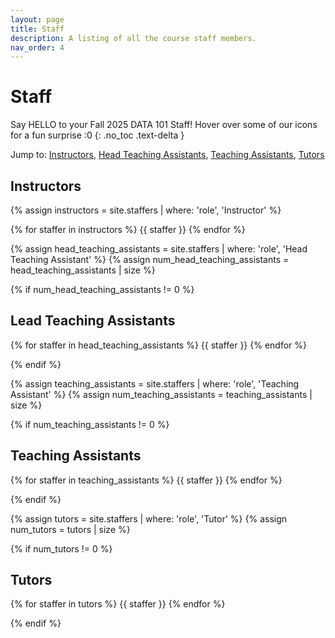 ```yaml
---
layout: page
title: Staff
description: A listing of all the course staff members.
nav_order: 4
---
```


# Staff
Say HELLO to your Fall 2025 DATA 101 Staff! Hover over some of our icons for a fun surprise :0
{: .no_toc .text-delta }

Jump to: [Instructors](#instructors), [Head Teaching Assistants](#head-teaching-assistants), [Teaching Assistants](#teaching-assistants), [Tutors](#tutors)

## Instructors

{% assign instructors = site.staffers | where: 'role', 'Instructor' %}

<div class="role flex">
{% for staffer in instructors %}
{{ staffer }}
{% endfor %}
</div>

{% assign head_teaching_assistants = site.staffers | where: 'role', 'Head Teaching Assistant' %}
{% assign num_head_teaching_assistants = head_teaching_assistants | size %}

{% if num_head_teaching_assistants != 0 %}

## Lead Teaching Assistants

<div class="role flex">
{% for staffer in head_teaching_assistants %}
{{ staffer }}
{% endfor %}
</div>

{% endif %}



{% assign teaching_assistants = site.staffers | where: 'role', 'Teaching Assistant' %}
{% assign num_teaching_assistants = teaching_assistants | size %}

{% if num_teaching_assistants != 0 %}

## Teaching Assistants

<div class="role flex">
{% for staffer in teaching_assistants %}
{{ staffer }}
{% endfor %}
</div>

{% endif %}

{% assign tutors = site.staffers | where: 'role', 'Tutor' %}
{% assign num_tutors = tutors | size %}

{% if num_tutors != 0 %}

## Tutors

<div class="role flex">
{% for staffer in tutors %}
{{ staffer }}
{% endfor %}
</div>

{% endif %}

